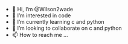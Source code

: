- 👋 Hi, I’m @Wilson2wade
- 👀 I’m interested in code
- 🌱 I’m currently learning c and python
- 💞️ I’m looking to collaborate on c and python 
- 📫 How to reach me ...

<!---
Wilson2wade/Wilson2wade is a ✨ special ✨ repository because its `README.md` (this file) appears on your GitHub profile.
You can click the Preview link to take a look at your changes.
--->
